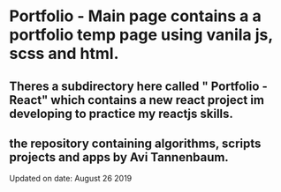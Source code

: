 # Portfolio - Main page contains a a portfolio temp page using vanila js, scss and html. 


## Theres a subdirectory here called " Portfolio - React" which contains a new react project im developing to practice my reactjs skills.

## the repository containing algorithms, scripts projects and apps by Avi Tannenbaum.

Updated on date: August 26 2019
